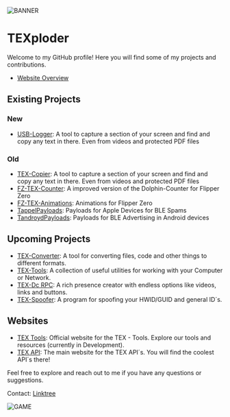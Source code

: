 ![BANNER](http://tex-api.com/background+logo.png)
# TEXploder

Welcome to my GitHub profile! Here you will find some of my projects and contributions.
- [Website Overview](https://github.com/TEXploder/Tools-Website)

## Existing Projects

### New
- [USB-Logger](https://github.com/TEXploder/USB-Logger): A tool to capture a section of your screen and find and copy any text in there. Even from videos and protected PDF files

### Old
- [TEX-Copier](https://github.com/TEXploder/TEX-Copier): A tool to capture a section of your screen and find and copy any text in there. Even from videos and protected PDF files
- [FZ-TEX-Counter](https://github.com/TEXploder/TEX-Counter): A improved version of the Dolphin-Counter for Flipper Zero
- [FZ-TEX-Animations](https://github.com/TEXploder/TEX-FZ-Anims): Animations for Flipper Zero
- [TappelPayloads](https://github.com/TEXploder/TappelPayloads): Payloads for Apple Devices for BLE Spams
- [TandroydPayloads](https://github.com/TEXploder/Tandroid-Payloads): Payloads for BLE Advertising in Android devices


## Upcoming Projects

- [TEX-Converter](https://texploder.com): A tool for converting files, code and other things to different formats.
- [TEX-Tools](https://texploder.com): A collection of useful utilities for working with your Computer or Network.
- [TEX-Dc RPC](https://texploder.com): A rich presence creator with endless options like videos, links and buttons.
- [TEX-Spoofer](https://texploder.com): A program for spoofing your HWID/GUID and general ID´s.

## Websites

- [TEX Tools](https://texploder.com): Official website for the TEX - Tools. Explore our tools and resources (currently in Development).
- [TEX API](https://tex-api.com): The main website for the TEX API´s. You will find the coolest API´s there!

Feel free to explore and reach out to me if you have any questions or suggestions.


Contact: [Linktree](https://texploder.com/links)



![GAME](http://tools.tex-api.com/files/jump.gif)
